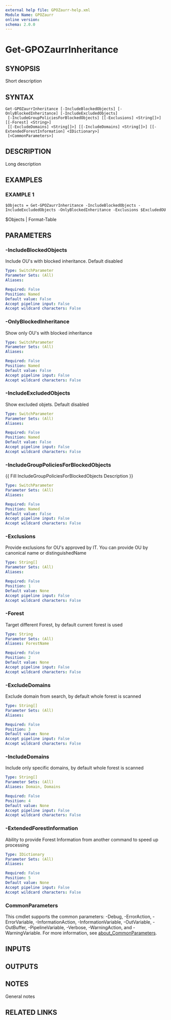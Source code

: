 ```yaml
---
external help file: GPOZaurr-help.xml
Module Name: GPOZaurr
online version:
schema: 2.0.0
---
```


# Get-GPOZaurrInheritance

## SYNOPSIS
Short description

## SYNTAX

```
Get-GPOZaurrInheritance [-IncludeBlockedObjects] [-OnlyBlockedInheritance] [-IncludeExcludedObjects]
 [-IncludeGroupPoliciesForBlockedObjects] [[-Exclusions] <String[]>] [[-Forest] <String>]
 [[-ExcludeDomains] <String[]>] [[-IncludeDomains] <String[]>] [[-ExtendedForestInformation] <IDictionary>]
 [<CommonParameters>]
```

## DESCRIPTION
Long description

## EXAMPLES

### EXAMPLE 1
```
$Objects = Get-GPOZaurrInheritance -IncludeBlockedObjects -IncludeExcludedObjects -OnlyBlockedInheritance -Exclusions $ExcludedOU
```

$Objects | Format-Table

## PARAMETERS

### -IncludeBlockedObjects
Include OU's with blocked inheritance.
Default disabled

```yaml
Type: SwitchParameter
Parameter Sets: (All)
Aliases:

Required: False
Position: Named
Default value: False
Accept pipeline input: False
Accept wildcard characters: False
```

### -OnlyBlockedInheritance
Show only OU's with blocked inheritance

```yaml
Type: SwitchParameter
Parameter Sets: (All)
Aliases:

Required: False
Position: Named
Default value: False
Accept pipeline input: False
Accept wildcard characters: False
```

### -IncludeExcludedObjects
Show excluded objets.
Default disabled

```yaml
Type: SwitchParameter
Parameter Sets: (All)
Aliases:

Required: False
Position: Named
Default value: False
Accept pipeline input: False
Accept wildcard characters: False
```

### -IncludeGroupPoliciesForBlockedObjects
{{ Fill IncludeGroupPoliciesForBlockedObjects Description }}

```yaml
Type: SwitchParameter
Parameter Sets: (All)
Aliases:

Required: False
Position: Named
Default value: False
Accept pipeline input: False
Accept wildcard characters: False
```

### -Exclusions
Provide exclusions for OU's approved by IT.
You can provide OU by canonical name or distinguishedName

```yaml
Type: String[]
Parameter Sets: (All)
Aliases:

Required: False
Position: 1
Default value: None
Accept pipeline input: False
Accept wildcard characters: False
```

### -Forest
Target different Forest, by default current forest is used

```yaml
Type: String
Parameter Sets: (All)
Aliases: ForestName

Required: False
Position: 2
Default value: None
Accept pipeline input: False
Accept wildcard characters: False
```

### -ExcludeDomains
Exclude domain from search, by default whole forest is scanned

```yaml
Type: String[]
Parameter Sets: (All)
Aliases:

Required: False
Position: 3
Default value: None
Accept pipeline input: False
Accept wildcard characters: False
```

### -IncludeDomains
Include only specific domains, by default whole forest is scanned

```yaml
Type: String[]
Parameter Sets: (All)
Aliases: Domain, Domains

Required: False
Position: 4
Default value: None
Accept pipeline input: False
Accept wildcard characters: False
```

### -ExtendedForestInformation
Ability to provide Forest Information from another command to speed up processing

```yaml
Type: IDictionary
Parameter Sets: (All)
Aliases:

Required: False
Position: 5
Default value: None
Accept pipeline input: False
Accept wildcard characters: False
```

### CommonParameters
This cmdlet supports the common parameters: -Debug, -ErrorAction, -ErrorVariable, -InformationAction, -InformationVariable, -OutVariable, -OutBuffer, -PipelineVariable, -Verbose, -WarningAction, and -WarningVariable. For more information, see [about_CommonParameters](http://go.microsoft.com/fwlink/?LinkID=113216).

## INPUTS

## OUTPUTS

## NOTES
General notes

## RELATED LINKS

